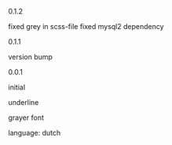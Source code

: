 0.1.2

fixed grey in scss-file
fixed mysql2 dependency

0.1.1

version bump

0.0.1

initial

underline

grayer font

language: dutch

